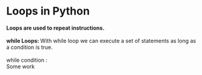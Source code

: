 # Loops in Python
<b>Loops are used to repeat instructions.</b><br><br>
<b>while Loops: </b>With while loop we can execute a set of statements as long as a condition is true.<br><br>
while condition :<br>
Some work 
